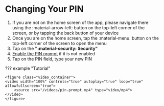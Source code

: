 # Changing Your PIN

1. If you are not on the home screen of the app, please navigate there using the :material-arrow-left: button on the top-left corner of the screen, or by tapping the back button of your device
2. Once you are on the home screen, tap the :material-menu: button on the top-left corner of the screen to open the menu
3. Tap on the **":material-security: Security"**
4. [Enable the PIN prompt](../Getting_Started/LORICE.en.md#enabling-pin-prompt) if it is not enabled
5. Tap on the PIN field, type your new PIN

??? example "Tutorial"

    <figure class="video_container">
    <video width="100%" controls="true" autoplay="true" loop="true" allowfullscreen="true">
        <source src="/videos/pin-prompt.mp4" type="video/mp4">
    </video>
    </figure>
